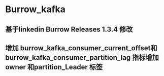 <!--
 * @Author: Changwei5
 * @version: 
 * @Description: 
 * @Date: 2020-09-10 18:27:10
 * @LastEditTime: 2020-09-10 18:32:25
-->
# Burrow_kafka
## 基于linkedin  Burrow  Releases 1.3.4  修改
## 增加 burrow_kafka_consumer_current_offset和burrow_kafka_consumer_partition_lag 指标增加owner 和partition_Leader 标签